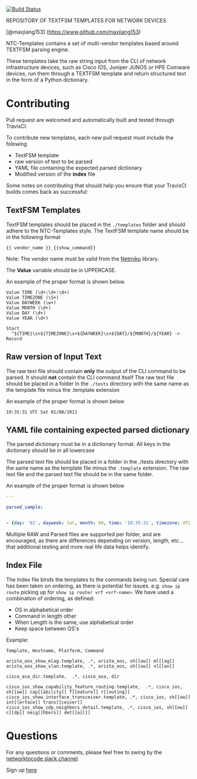 [![Build Status](https://travis-ci.org/networktocode/ntc-templates.svg?branch=master)](https://travis-ci.org/networktocode/ntc-templates)

REPOSITORY OF TEXTFSM TEMPLATES FOR NETWORK DEVICES


[@maxjiang153] (https://www.github.com/maxjiang153)

NTC-Templates contains a set of multi-vendor templates based around TEXTFSM parsing engine.

These templates take the raw string input from the CLI of network infrastructure devices, such as Cisco IOS, Juniper JUNOS
or HPE Comware devices, run them through a TEXTFSM template and return structured text in the form of a Python dictionary.


# Contributing

Pull request are welcomed and automatically built and tested through TravisCI.

To contribute new templates, each new pull request must include the folowing

- TextFSM template
- raw version of text to be parsed
- YAML file containing the expected parsed dictionary
- Modified version of the **index** file


Some notes on contributing that should help you ensure that your TravisCI builds comes back as successful:

## TextFSM Templates

TextFSM templates should be placed in the `./templates` folder and should adhere to the NTC-Templates style.
The TextFSM template name should be in the following format

```
{{ vendor_name }}_{{show_command}}
```

Note: The vendor name must be valid from the [Netmiko](https://github.com/ktbyers/netmiko/tree/master/netmiko) library.

The **Value** variable should be in UPPERCASE. 

An example of the proper format is shown below.

```
Value TIME (\d+:\d+:\d+)
Value TIMEZONE (\S+)
Value DAYWEEK (\w+)
Value MONTH (\d+)
Value DAY (\d+)
Value YEAR (\d+)

Start
  ^${TIME}\s+${TIMEZONE}\s+${DAYWEEK}\s+${DAY}/${MONTH}/${YEAR} -> Record
```

## Raw version of Input Text

The raw text file should contain **only** the output of the CLI command to be parsed. It should **not** contain the CLI command itself
The raw text file should be placed in a folder in the `./tests` directory with the same name as the template file minus the .template extension

An example of the proper format is shown below

```
19:35:31 UTC Sat 01/08/2011
```


## YAML file containing expected parsed dictionary


The parsed dictionary must be in a dictionary format. All keys in the dictionary should be in all lowercase

The parsed text file should be placed in a folder in the ./tests directory with the same name as the template file minus the
`.template` extension. The raw text file and the parsed text file should be in the same folder.

An example of the proper format is shown below


```yaml
---

parsed_sample:


- {day: '01', dayweek: Sat, month: 08, time: '19:35:31', timezone: UTC, year: '2011'}
```

Multiple RAW and Parsed files are supported per folder, and are encouraged, as there are differences depending on version, length, etc... that additional testing and more real life data helps identify. 

## Index File

The Index file binds the templates to the commands being run. Special care has been taken on ordering, as there is potential for issues. e.g. `show ip route` picking up for `show ip router vrf <vrf-name>`. We have used a combination of ordering, as defined: 

 - OS in alphabetical order
 - Command in length other
 - When Length is the same, use alphabetical order
 - Keep space between OS's

Example:

```
Template, Hostname, Platform, Command

arista_eos_show_mlag.template, .*, arista_eos, sh[[ow]] ml[[ag]]
arista_eos_show_vlan.template, .*, arista_eos, sh[[ow]] vl[[an]]

cisco_asa_dir.template,  .*, cisco_asa, dir

cisco_ios_show_capability_feature_routing.template,  .*, cisco_ios, sh[[ow]] cap[[ability]] f[[eature]] r[[outing]]
cisco_ios_show_interface_transceiver.template, .*, cisco_ios, sh[[ow]] int[[erface]] trans[[ceiver]]
cisco_ios_show_cdp_neighbors_detail.template, .*, cisco_ios, sh[[ow]] c[[dp]] neig[[hbors]] det[[ail]]
```

# Questions

For any questions or comments, please feel free to swing by the [networktocode slack channel](https://networktocode.slack.com).

Sign up [here](http://slack.networktocode.com/)
